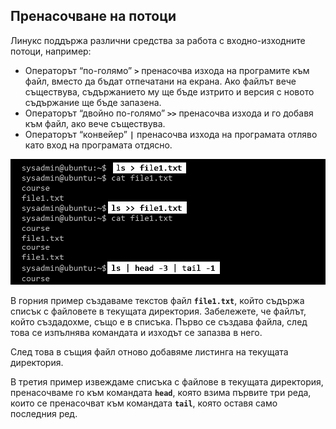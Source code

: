 ## Пренасочване на потоци

Линукс поддържа различни средства за работа с входно-изходните потоци, например:

- Операторът “по-голямо” **`>`** пренасочва изхода на програмите към файл, вместо да бъдат отпечатани на екрана. Ако файлът вече съществува, съдържанието му ще бъде изтрито и версия с новото съдържание ще бъде запазена.
- Операторът “двойно по-голямо” **`>>`** пренасочва изхода и го добавя към файл, ако вече съществува.
- Операторът “конвейер” **`|`** пренасочва изхода на програмата отляво като вход на програмата отдясно.
 
![12_pipe.png](12_pipe.png) 
 
В горния пример създаваме текстов файл **`file1.txt`**, който съдържа списък с файловете в текущата директория. Забележете, че файлът, който създадохме, също е в списъка. Първо се създава файлa, след това се изпълнява командата и изходът се запазва в него.

След това в същия файл отново добавяме листинга на текущата директория. 

В третия пример извеждаме списъка с файлове в текущата директория, пренасочваме го към командата **`head`**, която взима първите три реда, които се пренасочват към командата **`tail`**, която оставя само последния ред.

